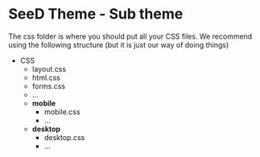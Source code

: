 # SeeD Theme - Sub theme
The css folder is where you should put all your CSS files.
We recommend using the following structure (but it is just our way of doing things)

* CSS
    * layout.css
    * html.css
    * forms.css
    * …
    * **mobile**
        * mobile.css
        * …
    * **desktop**
        * desktop.css
        * …

